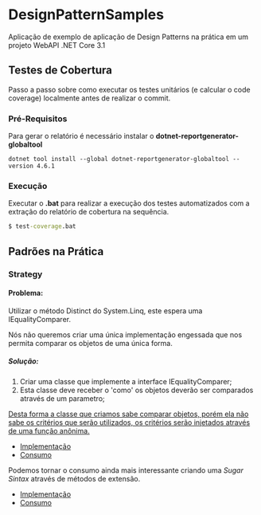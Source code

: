 # DesignPatternSamples
Aplicação de exemplo de aplicação de Design Patterns na prática em um projeto WebAPI .NET Core 3.1
## Testes de Cobertura

Passo a passo sobre como executar os testes unitários (e calcular o code coverage) localmente antes de realizar o commit.

### Pré-Requisitos

Para gerar o relatório é necessário instalar o **dotnet-reportgenerator-globaltool**

```script
dotnet tool install --global dotnet-reportgenerator-globaltool --version 4.6.1
````

### Execução

Executar o **.bat** para realizar a execução dos testes automatizados com a extração do relatório de cobertura na sequência.

```bat
$ test-coverage.bat
```

## Padrões na Prática

### Strategy

#### Problema:

Utilizar o método Distinct do System.Linq, este espera uma IEqualityComparer.

Nós não queremos criar uma única implementação engessada que nos permita comparar os objetos de uma única forma.

##### Solução:

1. Criar uma classe que implemente a interface IEqualityComparer;
2. Esta classe deve receber o 'como' os objetos deverão ser comparados através de um parametro;

<u>Desta forma a classe que criamos sabe comparar objetos, porém ela não sabe os critérios que serão utilizados, os critérios serão injetados através de uma função anônima.</u>

* [Implementação](src/Workbench.Comparer/GenericComparerFactory.cs)
* [Consumo](src/Workbench.GenericComparer.Tests/GenericComparerFactoryTest.cs#L27)

Podemos tornar o consumo ainda mais interessante criando uma *Sugar Sintax* através de métodos de extensão.

* [Implementação](src/Workbench.Linq.Extensions/DistinctExtensions.cs)
* [Consumo](src/Workbench.Linq.Extensions.Tests/DistinctExtensionsTests.cs#L26)